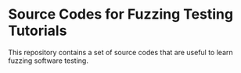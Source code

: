 # Source Codes for Fuzzing Testing Tutorials
This repository contains a set of source codes that are useful to learn fuzzing software testing.
 
